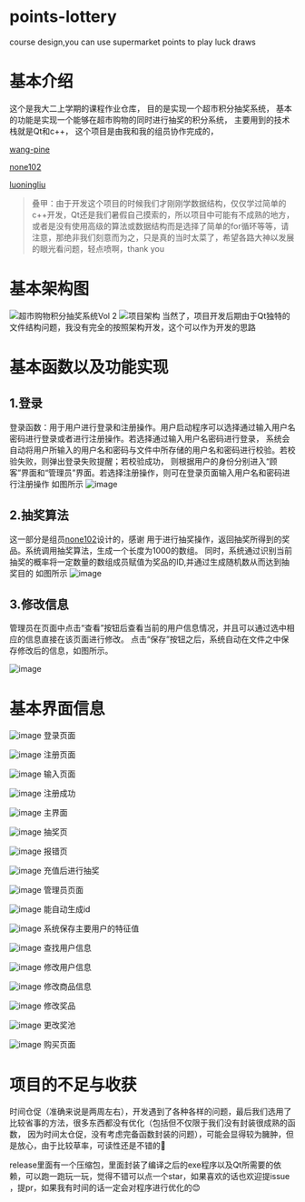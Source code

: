 # points-lottery
course design,you can use supermarket points to play luck draws
# 基本介绍
这个是我大二上学期的课程作业仓库，
目的是实现一个超市积分抽奖系统，
基本的功能是实现一个能够在超市购物的同时进行抽奖的积分系统，
主要用到的技术栈就是Qt和c++，
这个项目是由我和我的组员协作完成的，

[wang-pine](https://github.com/wang-pine)

[none102](https://github.com/none102)

[luoningliu](https://github.com/luoningliu)

> 叠甲：由于开发这个项目的时候我们才刚刚学数据结构，仅仅学过简单的c++开发，Qt还是我们暑假自己摸索的，所以项目中可能有不成熟的地方，或者是没有使用高级的算法或数据结构而是选择了简单的for循环等等，请注意，那绝非我们刻意而为之，只是真的当时太菜了，希望各路大神以发展的眼光看问题，轻点喷啊，thank you
# 基本架构图
![超市购物积分抽奖系统Vol 2](https://github.com/wang-pine/points-lottery/assets/88295502/3f474c93-5dd6-40e1-9a7e-33788e877204)
![项目架构](https://github.com/wang-pine/points-lottery/assets/88295502/8bf85980-a21d-473b-8048-d9143dc98abc)
当然了，项目开发后期由于Qt独特的文件结构问题，我没有完全的按照架构开发，这个可以作为开发的思路

# 基本函数以及功能实现
## 1.登录
登录函数：用于用户进行登录和注册操作。用户启动程序可以选择通过输入用户名密码进行登录或者进行注册操作。若选择通过输入用户名密码进行登录，
系统会自动将用户所输入的用户名和密码与文件中所存储的用户名和密码进行校验。若校验失败，则弹出登录失败提醒；若校验成功，
则根据用户的身份分别进入“顾客”界面和“管理员”界面。若选择注册操作，则可在登录页面输入用户名和密码进行注册操作
如图所示
![image](https://github.com/wang-pine/points-lottery/assets/88295502/d3bc0523-3626-4d6b-9afb-78ac8e83841d)
## 2.抽奖算法
这一部分是组员[none102](https://github.com/none102)设计的，感谢
用于进行抽奖操作，返回抽奖所得到的奖品。系统调用抽奖算法，生成一个长度为1000的数组。
同时，系统通过识别当前抽奖的概率将一定数量的数组成员赋值为奖品的ID,并通过生成随机数从而达到抽奖目的
如图所示
![image](https://github.com/wang-pine/points-lottery/assets/88295502/472b22e4-a3ae-4b8b-b97d-4d0063ba06ba)
## 3.修改信息
管理员在页面中点击“查看”按钮后查看当前的用户信息情况，并且可以通过选中相应的信息直接在该页面进行修改。
点击“保存”按钮之后，系统自动在文件之中保存修改后的信息，如图所示。

![image](https://github.com/wang-pine/points-lottery/assets/88295502/bef4760f-8168-4c22-8efc-c74937e9be03)

# 基本界面信息
![image](https://github.com/wang-pine/points-lottery/assets/88295502/e898979b-420b-4146-aafd-8b870984e710)
登录页面

![image](https://github.com/wang-pine/points-lottery/assets/88295502/bcd63578-c972-4bc6-bad4-4fc611ed697e)
注册页面

![image](https://github.com/wang-pine/points-lottery/assets/88295502/1bf12531-9b3c-464b-86bd-701d07b7f111)
输入页面

![image](https://github.com/wang-pine/points-lottery/assets/88295502/3dc0f337-a4e0-48c1-9490-262316991d2e)
注册成功

![image](https://github.com/wang-pine/points-lottery/assets/88295502/10f643fc-9b7b-4e6c-a99f-5b6b7bd4302c)
主界面

![image](https://github.com/wang-pine/points-lottery/assets/88295502/84546bcc-8bac-4191-933a-46e54123f0f3)
抽奖页

![image](https://github.com/wang-pine/points-lottery/assets/88295502/14b02471-5f44-48ff-a50b-043fc0c7397d)
报错页

![image](https://github.com/wang-pine/points-lottery/assets/88295502/5eab9f4d-826f-4655-99aa-0c02d497cca5)
充值后进行抽奖

![image](https://github.com/wang-pine/points-lottery/assets/88295502/5733a9a7-49c1-401a-b5d7-c264b96b6d1d)
管理员页面

![image](https://github.com/wang-pine/points-lottery/assets/88295502/6447318d-5bb0-412b-8796-1b6c0cb68579)
能自动生成id

![image](https://github.com/wang-pine/points-lottery/assets/88295502/c5b5733e-6b2e-4971-b194-8fdc912d6e05)
系统保存主要用户的特征值

![image](https://github.com/wang-pine/points-lottery/assets/88295502/8c63f011-8ec4-49b5-8fed-3e62301decf5)
查找用户信息

![image](https://github.com/wang-pine/points-lottery/assets/88295502/c9c8c20f-3c79-4fed-a200-125fae0153a3)
修改用户信息

![image](https://github.com/wang-pine/points-lottery/assets/88295502/75e1cb69-e8df-4ee6-9cda-1d22cdc485da)
修改商品信息

![image](https://github.com/wang-pine/points-lottery/assets/88295502/462c73e4-9340-4d89-9d7a-44181dca7ba6)
修改奖品

![image](https://github.com/wang-pine/points-lottery/assets/88295502/16a2314f-5ce0-4af6-ad6d-1cbd4d2dc641)
更改奖池

![image](https://github.com/wang-pine/points-lottery/assets/88295502/1d3f23ae-a880-4560-8382-5d35fb09a237)
购买页面

# 项目的不足与收获
时间仓促（准确来说是两周左右），开发遇到了各种各样的问题，最后我们选用了比较省事的方法，很多东西都没有优化（包括但不仅限于我们没有封装很成熟的函数，
因为时间太仓促，没有考虑完备函数封装的问题），可能会显得较为臃肿，但是放心，由于比较草率，可读性还是不错的🤣

release里面有一个压缩包，里面封装了编译之后的exe程序以及Qt所需要的依赖，可以跑一跑玩一玩，觉得不错可以点一个star，如果喜欢的话也欢迎提issue
，提pr，如果我有时间的话一定会对程序进行优化的😊
